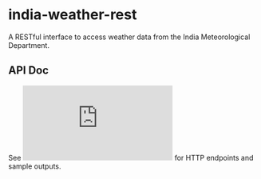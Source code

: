 # india-weather-rest
A RESTful interface to access weather data from the India Meteorological Department.

## API Doc
See ![API Documentation](https://github.com/rtdtwo/india-weather-rest/blob/main/APIDoc.md) for HTTP endpoints and sample outputs.
